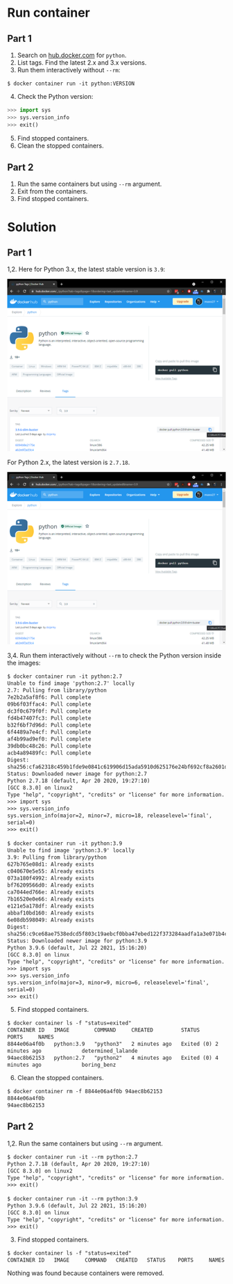# Run container

## Part 1

1. Search on [hub.docker.com](https://hub.docker.com/) for `python`.
2. List tags. Find the latest 2.x and 3.x versions.
3. Run them interactively without `--rm`:

```console
$ docker container run -it python:VERSION
```

4. Check the Python version:

```python
>>> import sys
>>> sys.version_info
>>> exit()
```

5. Find stopped containers.
6. Clean the stopped containers.

## Part 2

1. Run the same containers but using `--rm` argument.
2. Exit from the containers.
3. Find stopped containers.

# Solution

## Part 1

1,2. Here for Python 3.x, the latest stable version is `3.9`:

![](03.1_docker_web_python3.png)

For Python 2.x, the latest version is `2.7.18`.

![](03.1_docker_web_python3.png)

3,4. Run them interactively without `--rm` to check the Python version inside the images:

```console
$ docker container run -it python:2.7
Unable to find image 'python:2.7' locally
2.7: Pulling from library/python
7e2b2a5af8f6: Pull complete
09b6f03ffac4: Pull complete
dc3f0c679f0f: Pull complete
fd4b47407fc3: Pull complete
b32f6bf7d96d: Pull complete
6f4489a7e4cf: Pull complete
af4b99ad9ef0: Pull complete
39db0bc48c26: Pull complete
acb4a89489fc: Pull complete
Digest: sha256:cfa62318c459b1fde9e0841c619906d15ada5910d625176e24bf692cf8a2601d
Status: Downloaded newer image for python:2.7
Python 2.7.18 (default, Apr 20 2020, 19:27:10)
[GCC 8.3.0] on linux2
Type "help", "copyright", "credits" or "license" for more information.
>>> import sys
>>> sys.version_info
sys.version_info(major=2, minor=7, micro=18, releaselevel='final', serial=0)
>>> exit()

$ docker container run -it python:3.9
Unable to find image 'python:3.9' locally
3.9: Pulling from library/python
627b765e08d1: Already exists
c040670e5e55: Already exists
073a180f4992: Already exists
bf76209566d0: Already exists
ca7044ed766e: Already exists
7b16520e0e66: Already exists
e121e5a178df: Already exists
abbaf10bd160: Already exists
6e08db598049: Already exists
Digest: sha256:c9ce68ae7538edcd5f803c19aebcf0bba47ebed122f373284aadfa1a3e071b4c
Status: Downloaded newer image for python:3.9
Python 3.9.6 (default, Jul 22 2021, 15:16:20)
[GCC 8.3.0] on linux
Type "help", "copyright", "credits" or "license" for more information.
>>> import sys
>>> sys.version_info
sys.version_info(major=3, minor=9, micro=6, releaselevel='final', serial=0)
>>> exit()
```

5. Find stopped containers.

```console
$ docker container ls -f "status=exited"
CONTAINER ID   IMAGE        COMMAND     CREATED         STATUS                     PORTS     NAMES
8844e06a4f0b   python:3.9   "python3"   2 minutes ago   Exited (0) 2 minutes ago             determined_lalande
94aec8b62153   python:2.7   "python2"   4 minutes ago   Exited (0) 4 minutes ago             boring_benz
```

6. Clean the stopped containers.

```console
$ docker container rm -f 8844e06a4f0b 94aec8b62153
8844e06a4f0b
94aec8b62153
```

## Part 2

1,2. Run the same containers but using `--rm` argument.

```console
$ docker container run -it --rm python:2.7
Python 2.7.18 (default, Apr 20 2020, 19:27:10)
[GCC 8.3.0] on linux2
Type "help", "copyright", "credits" or "license" for more information.
>>> exit()

$ docker container run -it --rm python:3.9
Python 3.9.6 (default, Jul 22 2021, 15:16:20)
[GCC 8.3.0] on linux
Type "help", "copyright", "credits" or "license" for more information.
>>> exit()
```

3. Find stopped containers.

```console
$ docker container ls -f "status=exited"
CONTAINER ID   IMAGE     COMMAND   CREATED   STATUS    PORTS     NAMES
```

Nothing was found because containers were removed.
